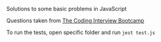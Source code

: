 Solutions to some basic problems in JavaScript

Questions taken from [The Coding Interview Bootcamp](https://www.udemy.com/course/coding-interview-bootcamp-algorithms-and-data-structure/)

To run the tests, open specific folder and run `jest test.js`